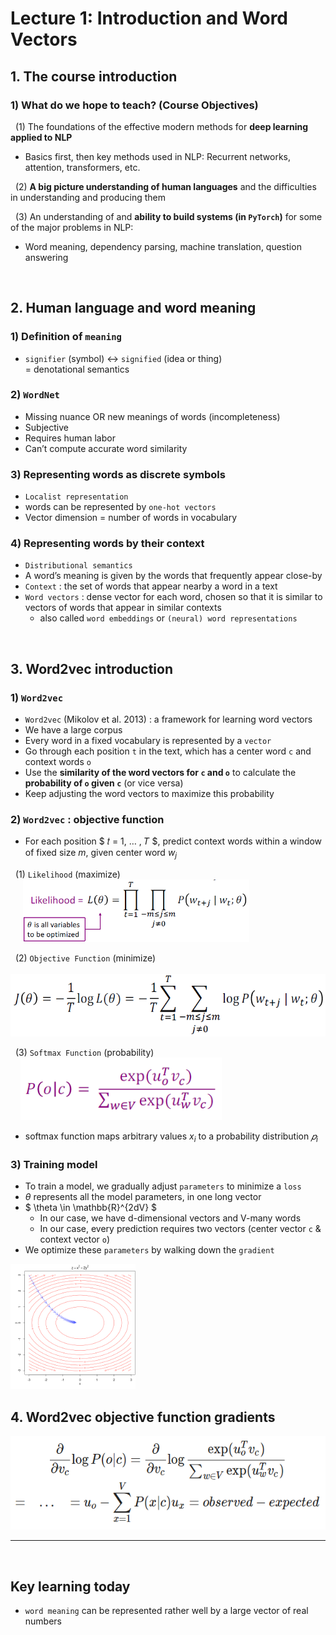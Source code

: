 
# Lecture 1: Introduction and Word Vectors

## 1. The course introduction
### 1) What do we hope to teach? (Course Objectives)
&nbsp; (1) The foundations of the effective modern methods for **deep learning applied to NLP**
* Basics first, then key methods used in NLP: Recurrent networks, attention, transformers, etc.

&nbsp; (2) **A big picture understanding of human languages** and the difficulties in understanding and producing them  <br>

&nbsp; (3) An understanding of and **ability to build systems (in `PyTorch`)** for some of the major problems in NLP:
* Word meaning, dependency parsing, machine translation, question answering

<br>

## 2. Human language and word meaning
### 1) Definition of `meaning`
* `signifier` (symbol) ↔ `signified` (idea or thing) <br>
    = denotational semantics

### 2) `WordNet` 
* Missing nuance OR new meanings of words (incompleteness)
* Subjective
* Requires human labor
* Can’t compute accurate word similarity

### 3) Representing words as discrete symbols
* `Localist representation`
* words can be represented by `one-hot vectors`
* Vector dimension = number of words in vocabulary

### 4) Representing words by their context
* `Distributional semantics`
* A word’s meaning is given by the words that frequently appear close-by
* `Context` : the set of words that appear nearby a word in a text
* `Word vectors` : dense vector for each word, chosen so that it is similar to vectors of words that appear in similar contexts
    * also called `word embeddings` or `(neural) word representations`

<br>

## 3. Word2vec introduction
### 1) `Word2vec`
* `Word2vec` (Mikolov et al. 2013) : a framework for learning word vectors
* We have a large corpus
* Every word in a fixed vocabulary is represented by a `vector`
* Go through each position `t` in the text, which has a center word `c` and context words `o`
* Use the **similarity of the word vectors for `c` and `o`** to calculate the **probability of `o` given `c`** (or vice versa)
* Keep adjusting the word vectors to maximize this probability

### 2) `Word2vec` : objective function
* For each position $ 𝑡 = 1, … , 𝑇 $, predict context words within a window of fixed size $m$, given center word $w_j$

&nbsp; (1) `Likelihood` (maximize)  <br>
&nbsp;&nbsp;&nbsp;&nbsp; <img src="images/lecture01_img1.png" height="100">

&nbsp; (2) `Objective Function` (minimize) <br>
&nbsp;&nbsp;&nbsp;&nbsp;<img src="images/lecture01_img2.png" height="100">

&nbsp; (3) `Softmax Function` (probability) <br>
&nbsp;&nbsp;&nbsp;&nbsp;<img src="images/lecture01_img3.png" height="100">
* softmax function maps arbitrary values $x_i$ to a probability distribution $𝑝_i$

### 3) Training model
* To train a model, we gradually adjust `parameters` to minimize a `loss`
* $\theta$ represents all the model parameters, in one long vector
* $ \theta \in \mathbb{R}^{2dV} $
    * In our case, we have d-dimensional vectors and V-many words
    * In our case, every prediction requires two vectors (center vector `c` & context vector `o`)
* We optimize these `parameters` by walking down the `gradient` <br>
<img src="images/lecture01_img4.png" width="200">

<br>

## 4. Word2vec objective function gradients
<img src="images/lecture01_img5.png" height="150">

<br>

---

<br>

## Key learning today
* `word meaning` can be represented rather well by a large vector of real numbers
